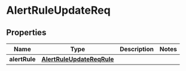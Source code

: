 # AlertRuleUpdateReq

## Properties
Name | Type | Description | Notes
------------ | ------------- | ------------- | -------------
**alertRule** | [**AlertRuleUpdateReqRule**](AlertRuleUpdateReqRule.md) |  | 
